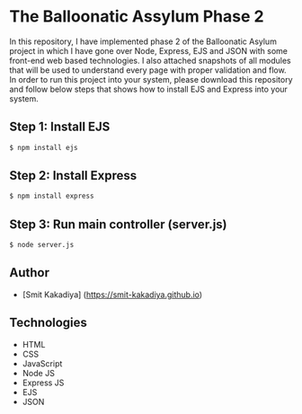 # The Balloonatic Assylum Phase 2

In this repository, I have implemented phase 2 of the Balloonatic Asylum project in which I have gone over Node, Express, EJS and JSON with some front-end web based technologies. I also attached snapshots of all modules that will be used to understand every page with proper validation and flow. In order to run this project into your system, please download this repository and follow below steps that shows how to install EJS and Express into your system.

## Step 1: Install EJS
```bash
$ npm install ejs
```
## Step 2: Install Express
```bash
$ npm install express
```
## Step 3: Run main controller (server.js)
```bash
$ node server.js
```

## Author
- [Smit Kakadiya] (https://smit-kakadiya.github.io)

## Technologies
- HTML
- CSS
- JavaScript
- Node JS
- Express JS
- EJS
- JSON
